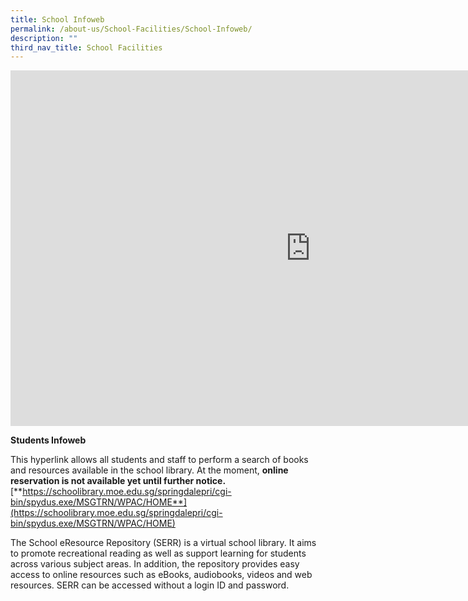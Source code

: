 ```yaml
---
title: School Infoweb
permalink: /about-us/School-Facilities/School-Infoweb/
description: ""
third_nav_title: School Facilities
---
```

<iframe allowfullscreen="true" height="569" width="960" frameborder="0" src="https://docs.google.com/presentation/d/e/2PACX-1vRY3qhLJbK3E-gz2cVDYRgAmeCaAnZYMTrJpCL9735-cnyEic7G77M9kfmm_6zJjtgf79c7tq6SiBed/embed?start=false&amp;loop=false&amp;delayms=3000"></iframe>

**Students Infoweb**

This hyperlink allows all students and staff to perform a search of books and resources available in the school library. At the moment,&nbsp;**online reservation is not available yet until further notice.**  
[**https://schoolibrary.moe.edu.sg/springdalepri/cgi-bin/spydus.exe/MSGTRN/WPAC/HOME**](https://schoolibrary.moe.edu.sg/springdalepri/cgi-bin/spydus.exe/MSGTRN/WPAC/HOME)  
  
  
The School eResource Repository (SERR) is a virtual school library. It aims to promote recreational reading as well as support learning for students across various subject areas. In addition, the repository provides easy access to online resources such as eBooks, audiobooks, videos and web resources. SERR can be accessed without a login ID and password.